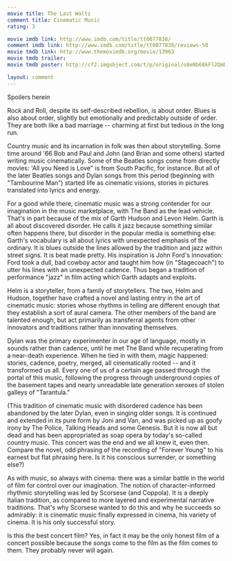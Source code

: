 ```yaml
---
movie title: The Last Waltz
comment title: Cinematic Music
rating: 3

movie imdb link: http://www.imdb.com/title/tt0077838/
comment imdb link: http://www.imdb.com/title/tt0077838/reviews-50
movie tmdb link: http://www.themoviedb.org/movie/13963
movie tmdb trailer: 
movie tmdb poster: http://cf2.imgobject.com/t/p/original/o8eNb68kFl2QmDtjMRJWXsQiyzX.jpg

layout: comment
---
```


Spoilers herein

 Rock and Roll, despite its self-described rebellion, is about order. Blues is also about  order, slightly but emotionally and predictably outside of order. They are both like a bad  marriage -- charming at first but tedious in the long run.

 Country music and its incarnation in folk was then about storytelling. Some time around  '66 Bob and Paul and John (and Brian and some others) started writing music cinematically. Some of the Beatles songs come from directly movies: 'All you Need is  Love" is from South Pacific, for instance. But all of the later Beatles songs and Dylan  songs from this period (beginning with "Tambourine Man") started life as cinematic  visions, stories in pictures translated into lyrics and energy.

 For a good while there, cinematic music was a strong contender for our imagination in  the music marketplace, with The Band as the lead vehicle. That's in part because of the  mix of Garth Hudson and Levon Helm. Garth is all about discovered disorder. He calls it  jazz because something similar often happens there, but disorder in the popular media  is something else: Garth's vocabulary is all about lyrics with unexpected emphasis of the ordinary. It is blues outside the lines allowed by the tradition and jazz within street  signs. It is beat made pretty. His inspiration is John Ford's innovation: Ford took a dull,  bad cowboy actor and taught him how (in "Stagecoach") to utter his lines with an  unexpected cadence. Thus began a tradition of performance "jazz" in film acting which  Garth adapts and exploits.

 Helm is a storyteller, from a family of storytellers. The two, Helm and Hudson, together  have crafted a novel and lasting entry in the art of cinematic music: stories whose  rhythms in telling are different enough that they establish a sort of aural camera. The  other members of the band are talented enough, but act primarily as transferral agents  from other innovators and traditions rather than innovating themselves.

 Dylan was the primary experimenter in our age of language, mostly in sounds rather  than cadence, until he met The Band while recuperating from a near-death experience.  When he tied in with them, magic happened: stories, cadence, poetry, merged, all  cinematically rooted -- and it transformed us all. Every one of us of a certain age passed  through the portal of this music, following the progress through underground copies of  the basement tapes and nearly unreadable late generation xeroxes of stolen galleys of "Tarantula."

 (This tradition of cinematic music with disordered cadence has been abandoned by the  later Dylan, even in singing older songs. It is continued and extended in its pure form by  Joni and Van, and was picked up as goofy irony by The Police, Talking Heads and some  Genesis. But it is now all but dead and has been appropriated as soap opera by today's  so-called country music. This concert was the end and we all knew it, even then.  Compare the novel, odd phrasing of the recording of "Forever Young" to his earnest but flat phrasing here. Is it his conscious surrender, or something else?)

 As with music, so always with cinema: there was a similar battle in the world of film for  control over our imagination. The notion of character-informed rhythmic storytelling was  led by Scorsese (and Coppola). It is a deeply Italian tradition, as compared to more  layered and experimental narrative traditions. That's why Scorsese wanted to do this and  why he succeeds so admirably: it is cinematic music finally expressed in cinema, his  variety of cinema. It is his only successful story.

 Is this the best concert film? Yes, in fact it may be the only honest film of a concert  possible because the songs come to the film as the film comes to them. They probably  never will again.